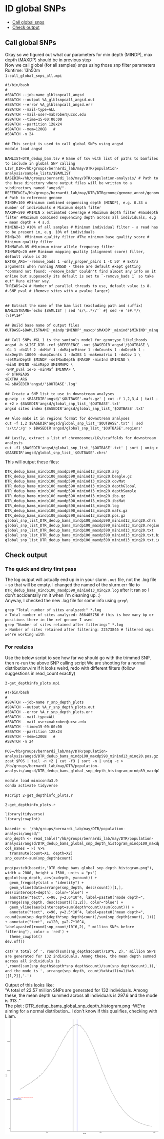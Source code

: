 # ID global SNPs

- [Call global snps](#call-global-snps)
- [Check output](#Check-output)

## Call global SNPs
Okay so we figured out what our parameters for min depth (MINDP), max depth (MAXDP) should be in previous step\
Now we call global (for all samples) snps using those snp filter parameters \
Runtime: 13h50m \
`1-call_global_snps_all.mpi`

	#!/bin/bash
	#
	#SBATCH --job-name glblsnpcall_angsd
	#SBATCH --output %A_glblsnpcall_angsd.out
	#SBATCH --error %A_glblsnpcall_angsd.err
	#SBATCH --mail-type=ALL
	#SBATCH --mail-user=mabrober@ucsc.edu
	#SBATCH --time=15-00:00:00
	#SBATCH --partition 128x24
	#SBATCH --mem=120GB   #
	#SBATCH -n 24

	## This script is used to call global SNPs using angsd
	module load angsd

	BAMLIST=DTR_dedup_bam.tsv # Name of tsv with list of paths to bamfiles to include in global SNP calling 
	LIST_DIR=/hb/groups/bernardi_lab/may/DTR/population-analysis/sample_lists/$BAMLIST
	BASEDIR=/hb/groups/bernardi_lab/may/DTR/population-analysis/ # Path to the base directory where output files will be written to a subdirectory named "angsd/".
	REFERENCE=/hb/groups/bernardi_lab/may/DTR/DTRgenome/genome_annot/genome/kuro_filt_s500.fasta # Path to reference genome
	MINDP=100 #Minimum combined sequencing depth (MINDP), e.g. 0.33 x number of individuals # Minimum depth filter
	MAXDP=590 #MININ x estimated coverage # Maximum depth filter #maxdepth filter #Maximum combined sequencing depth across all individuals, e.g = mean depth + 4 s.d.
	MININD=13 #10% of all samples # Minimum individual filter - a read has to be present in, e.g. 10% of individuals
	MINQ=20  #Minimum quality filter #The minimum base quality score # Minimum quality filter
	MINMAF=0.05 #Minimum minor allele frequency filter
	MINMAPQ=20 ### Minimum mapping quality (alignment score) filter, default value is 20
	EXTRA_ARG='-remove_bads 1 -only_proper_pairs 1 -C 50' # Extra arguments when running ANGSD - these are default #kept getting "command not found: -remove_bads" Couldn't find almost any info on it online but supposedly its default is set to `-remove_bads 1` so take out" Runs either way. 
	THREADS=24 # Number of parallel threads to use, default value is 8.
	#-SNP_pval # (Remove sites with a pvalue larger)


	## Extract the name of the bam list (excluding path and suffix)
	BAMLISTNAME=`echo $BAMLIST | sed 's/\..*//'` #| sed -e 's#.*/\(\)#\1#'`

	## Build base name of output files
	OUTBASE=$BAMLISTNAME'_mindp'$MINDP'_maxdp'$MAXDP'_minind'$MININD'_minq'$MINQ

	## Call SNPs #GL 1 is the samtools model for genotype likelihoods
	angsd -b $LIST_DIR -ref $REFERENCE -out $BASEDIR'angsd'/$OUTBASE \
	-GL 1 -doGlf 2 -doMaf 1 -doMajorMinor 1 -doCounts 1 -doDepth 1 -maxDepth 10000 -dumpCounts 1 -doIBS 1 -makematrix 1 -doCov 1 \
	-setMinDepth $MINDP -setMaxDepth $MAXDP -minInd $MININD \
	-minQ $MINQ -minMapQ $MINMAPQ \
	-SNP_pval 1e-6 -minMaf $MINMAF \
	-P $THREADS
	$EXTRA_ARG
	>& $BASEDIR'angsd/'$OUTBASE'.log'

	## Create a SNP list to use in downstream analyses
	gunzip -c $BASEDIR'angsd/'$OUTBASE'.mafs.gz' | cut -f 1,2,3,4 | tail -n +2 > $BASEDIR'angsd/global_snp_list_'$OUTBASE'.txt'
	angsd sites index $BASEDIR'angsd/global_snp_list_'$OUTBASE'.txt'

	## Also make it in regions format for downstream analyses
	cut -f 1,2 $BASEDIR'angsd/global_snp_list_'$OUTBASE'.txt' | sed 's/\t/:/g' > $BASEDIR'angsd/global_snp_list_'$OUTBASE'.regions'

	## Lastly, extract a list of chromosomes/LGs/scaffolds for downstream analysis
	cut -f1 $BASEDIR'angsd/global_snp_list_'$OUTBASE'.txt' | sort | uniq > $BASEDIR'angsd/global_snp_list_'$OUTBASE'.chrs'

This will output these files:

	DTR_dedup_bams_mindp100_maxdp590_minind13_minq20.arg
	DTR_dedup_bams_mindp100_maxdp590_minind13_minq20.beagle.gz
	DTR_dedup_bams_mindp100_maxdp590_minind13_minq20.covMat
	DTR_dedup_bams_mindp100_maxdp590_minind13_minq20.depthGlobal
	DTR_dedup_bams_mindp100_maxdp590_minind13_minq20.depthSample
	DTR_dedup_bams_mindp100_maxdp590_minind13_minq20.ibs.gz
	DTR_dedup_bams_mindp100_maxdp590_minind13_minq20.ibsMat
	DTR_dedup_bams_mindp100_maxdp590_minind13_minq20.log
	DTR_dedup_bams_mindp100_maxdp590_minind13_minq20.mafs.gz
	DTR_dedup_bams_mindp100_maxdp590_minind13_minq20.pos.gz
	global_snp_list_DTR_dedup_bams_mindp100_maxdp590_minind13_minq20.chrs
	global_snp_list_DTR_dedup_bams_mindp100_maxdp590_minind13_minq20.regions
	global_snp_list_DTR_dedup_bams_mindp100_maxdp590_minind13_minq20.txt
	global_snp_list_DTR_dedup_bams_mindp100_maxdp590_minind13_minq20.txt.bin
	global_snp_list_DTR_dedup_bams_mindp100_maxdp590_minind13_minq20.txt.idx

## Check output
### The quick and dirty first pass
The log output will actually end up in in your slurm `.out` file, not the .log file - so that will be empty. I changed the named of the slurm.err file to `DTR_dedup_bams_mindp100_maxdp590_minind13_minq20.log` after it ran so I don't accidentally rm it when I'm cleaning up. :) \
Anyway, I checked the new .log file for some info using `grep`\

	grep "Total number of sites analyzed:" *.log 
	> Total number of sites analyzed: 866405756 # this is how many bp or positions there in the ref genome I used
	grep "Number of sites retained after filtering:" *.log
	> Number of sites retained after filtering: 22573846 # filtered snps we're working with
### For realzies	
Use the below script to see how far we should go with the trimmed SNP, then re-run the above SNP calling script
We are shooting for a normal distribution.vim If it looks weird, redo with different filters (follow suggestions in read_count exactly)

`2-get_depthinfo_plots.mpi`

	#!/bin/bash
	#
	#SBATCH --job-name r_snp_depth_plots
	#SBATCH --output %A_r_snp_depth_plots.out
	#SBATCH --error %A_r_snp_depth_plots.err
	#SBATCH --mail-type=ALL
	#SBATCH --mail-user=mabrober@ucsc.edu
	#SBATCH --time=15-00:00:00
	#SBATCH --partition 128x24
	#SBATCH --mem=120GB   #
	#SBATCH -n 24

	POS=/hb/groups/bernardi_lab/may/DTR/population-analysis/angsd/DTR_dedup_bams_mindp100_maxdp590_minind13_minq20.pos.gz
	zcat $POS | tail -n +2 | cut -f3 | sort -n | uniq -c > /hb/groups/bernardi_lab/may/DTR/population-analysis/angsd/DTR_dedup_bams_global_snp_depth_histogram_mindp39_maxdp350_minind21_minq20.txt

	module load miniconda3.9
	conda activate tidyverse

	Rscript 2-get_depthinfo_plots.r
	
`2-get_depthinfo_plots.r`

	library(tidyverse)
	library(cowplot)

	basedir <- '/hb/groups/bernardi_lab/may/DTR/population-analysis/angsd/'
	snp_depth <- read_table("/hb/groups/bernardi_lab/may/DTR/population-analysis/angsd/DTR_dedup_bams_global_snp_depth_histogram_mindp100_maxdp590_minind13_minq20.txt", col_names = F) %>%
	  transmute(count=X1, depth=X2)
	snp_count<-sum(snp_depth$count)

	png(paste0(basedir,"DTR_dedup_bams_global_snp_depth_histogram.png"),  width = 2000, height = 1500, units = "px")
	ggplot(snp_depth, aes(x=depth, y=count)) +
	  geom_freqpoly(stat = "identity") +
	  geom_vline(data=arrange(snp_depth, desc(count))[1,], aes(xintercept=depth), color="blue") +
	  annotate("text", x=90, y=2.6*10^4, label=paste0("mode depth=", arrange(snp_depth, desc(count))[1,2]), color="blue") +
	  geom_vline(aes(xintercept=sum(depth*count)/sum(count))) +
	  annotate("text", x=90, y=2.5*10^4, label=paste0("mean depth=", round(sum(snp_depth$depth*snp_depth$count)/sum(snp_depth$count), 1))) + annotate("text", x=120, y=2.7*10^4, label=paste0(round(snp_count/10^6,2), " million SNPs before filtering"), color = 'red') +
	  theme_cowplot()
	dev.off()

	cat('A total of ', round(sum(snp_depth$count)/10^6, 2),' million SNPs are generated for 132 individuals. Among these, the mean depth summed across all individuals is ',round(sum(snp_depth$depth*snp_depth$count)/sum(snp_depth$count),1),' and the mode is ', arrange(snp_depth, count)%>%tail(n=1)%>%.[[1,2]],'.')

Output of this looks like:\
"A total of  22.57  million SNPs are generated for 132 individuals. Among these, the mean depth summed across all individuals is  297.6  and the mode is  313 ."\
The plot : DTR_dedup_bams_global_snp_depth_histogram.png -WE're aiming for a normal distribution...I don't know if this qualifies, checking with Liam.
![Alt text](https://github.com/mayroberts/lcwgs-population-analysis-minus-the-cursing/blob/0666875c173c2404b4b27f9624f7f644b6f34d76/DTR_dedup_bams_global_snp_depth_histogram.png)

